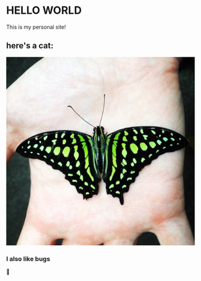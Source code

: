 # HELLO WORLD 

This is my personal site! 

## here's a cat:
![butterfly](./greenJay.png)

### I also like bugs
🐛
